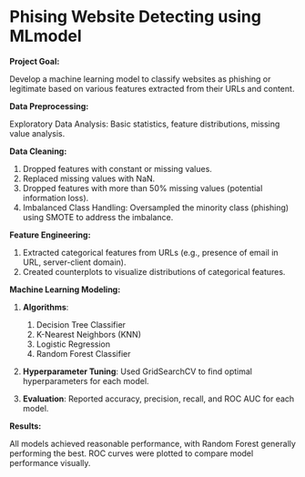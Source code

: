 # Phising Website Detecting using MLmodel

**Project Goal:**

Develop a machine learning model to classify websites as phishing or legitimate based on various features extracted from their URLs and content.

**Data Preprocessing:**

Exploratory Data Analysis: Basic statistics, feature distributions, missing value analysis.

**Data Cleaning:**

1. Dropped features with constant or missing values.
2. Replaced missing values with NaN.
3. Dropped features with more than 50% missing values (potential information loss).
4. Imbalanced Class Handling: Oversampled the minority class (phishing) using SMOTE to address the imbalance.

**Feature Engineering:**

1. Extracted categorical features from URLs (e.g., presence of email in URL, server-client domain).
2. Created counterplots to visualize distributions of categorical features.
   
**Machine Learning Modeling:**

1. **Algorithms**:
     1. Decision Tree Classifier
     2. K-Nearest Neighbors (KNN)
     3. Logistic Regression
     4. Random Forest Classifier

2. **Hyperparameter Tuning**: Used GridSearchCV to find optimal hyperparameters for each model.
   
3. **Evaluation**: Reported accuracy, precision, recall, and ROC AUC for each model.

**Results:**

All models achieved reasonable performance, with Random Forest generally performing the best.
ROC curves were plotted to compare model performance visually.

